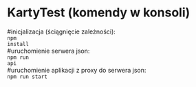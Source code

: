 # KartyTest (komendy w konsoli)
#inicjalizacja (ściągnięcie zależności):<br>
<code>npm install</code><br>
#uruchomienie serwera json:<br>
<code>npm run api</code><br>
#uruchomienie aplikacji z proxy do serwera json:<br>
<code>npm run start</code>


